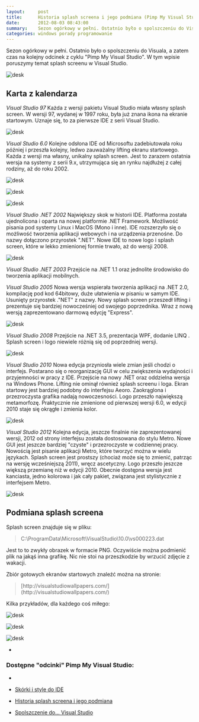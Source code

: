 ```yaml
---
layout:     post
title:      Historia splash screena i jego podmiana (Pimp My Visual Studio)
date:       2012-08-03 08:43:00
summary:    Sezon ogórkowy w pełni. Ostatnio było o spolszczeniu do Visuala, a zatem czas na kolejny odcinek z cyklu "Pimp My Visual Studio". W tym wpisie poruszymy temat splash screenu w Visual Studio.Karta z kalendarzaVisual Studio 97Każda z wersji pakietu Visual Studio miała własny splash screen. W wersji 97...
categories: windows porady programowanie
---
```




Sezon ogórkowy w pełni. Ostatnio było o spolszczeniu do Visuala, a zatem czas na kolejny odcinek z cyklu "Pimp My Visual Studio". W tym wpisie poruszymy temat splash screenu w Visual Studio.



![desk](https://raw.githubusercontent.com/djfoxer/djfoxer.github.io/master/_img/2012-8-3-_127_/g_-_608x405_-_-_35268x20120731152103_0.png)





## Karta z kalendarza



 *Visual Studio 97* 
Każda z wersji pakietu Visual Studio miała własny splash screen. W wersji 97, wydanej w 1997 roku, była już znana ikona na ekranie startowym. Uznaje się, to za pierwsze IDE z serii Visual Studio.




![desk](https://raw.githubusercontent.com/djfoxer/djfoxer.github.io/master/_img/2012-8-3-_127_/g_-_608x405_-_-_35268x20120727091836_0.jpg)



 *Visual Studio 6.0* 
Kolejne odsłona IDE od Microsoftu zadebiutowała roku później i przeszła kolejny, ledwo zauważalny  lifting ekranu startowego. Każda z wersji ma własny, unikalny splash screen. Jest to zarazem ostatnia wersja na systemy z serii 9.x, utrzymująca się an rynku najdłużej z całej rodziny, aż do roku 2002.



![desk](https://raw.githubusercontent.com/djfoxer/djfoxer.github.io/master/_img/2012-8-3-_127_/g_-_608x405_-_-_35268x20120803074839_0.jpg)





![desk](https://raw.githubusercontent.com/djfoxer/djfoxer.github.io/master/_img/2012-8-3-_127_/g_-_608x405_-_-_35268x20120803074847_0.jpg)





![desk](https://raw.githubusercontent.com/djfoxer/djfoxer.github.io/master/_img/2012-8-3-_127_/g_-_608x405_-_-_35268x20120803074843_0.jpg)




 *Visual Studio .NET 2002* 
Największy skok w historii IDE. Platforma została ujednolicona i oparta na nowej platformie .NET Framework. Możliwość pisania pod systemy Linux i MacOS (Mono i inne). IDE rozszerzyło się o możliwość tworzenia aplikacji webowych i na urządzenia przenośne. Do nazwy dołączono przyrostek ".NET". Nowe IDE to nowe logo i splash screen, które w lekko zmienionej formie trwało, aż do wersji 2008.



![desk](https://raw.githubusercontent.com/djfoxer/djfoxer.github.io/master/_img/2012-8-3-_127_/g_-_608x405_-_-_35268x20120803075953_0.png)




 *Visual Studio .NET 2003* 
Przejście na .NET 1.1 oraz jednolite środowisko do tworzenia aplikacji mobilnych.

 *Visual Studio 2005* 
Nowa wersja wspierała tworzenia aplikacji na .NET 2.0, kompilację pod kod 64bitowy, duże ułatwienia w pisaniu w samym IDE. Usunięty przyrostek ."NET" z nazwy. Nowy splash screen przeszedł lifting i prezentuje się bardziej nowocześniej od swojego poprzednika. Wraz z nową wersją zaprezentowano darmową edycję "Express".




![desk](https://raw.githubusercontent.com/djfoxer/djfoxer.github.io/master/_img/2012-8-3-_127_/g_-_608x405_-_-_35268x20120803080911_0.png)



 *Visual Studio 2008* 
Przejście na .NET 3.5, prezentacja WPF, dodanie LINQ . Splash screen i logo niewiele różnią się od poprzedniej wersji.



![desk](https://raw.githubusercontent.com/djfoxer/djfoxer.github.io/master/_img/2012-8-3-_127_/g_-_608x405_-_-_35268x20120803081628_0.png)





 *Visual Studio 2010* 
Nowa edycja przyniosła wiele zmian jeśli chodzi o interfejs. Postarano się o reorganizację GUI w celu zwiększenia wydajności i przyjemności w pracy z IDE. Przejście na nowy .NET oraz oddzielna wersja na Windows Phone. Lifting nie ominął również splash screenu i loga. Ekran startowy jest bardziej podobny do interfejsu Aeoro. Zaokrąglona i przezroczysta grafika nadają nowoczesności. Logo przeszło największą metamorfozę. Praktycznie nie zmienione od pierwszej wersji 6.0, w edycji 2010 staje się okrągłe i zmienia kolor.



![desk](https://raw.githubusercontent.com/djfoxer/djfoxer.github.io/master/_img/2012-8-3-_127_/g_-_608x405_-_-_35268x20120803082401_0.png)




 *Visual Studio 2012* 
Kolejna edycja, jeszcze finalnie nie zaprezentowanej wersji, 2012 od strony interfejsu została dostosowana do stylu Metro. Nowe GUI jest jeszcze bardziej "czyste" i przezroczyste w codziennej pracy. Nowością jest pisanie aplikacji Metro, które tworzyć można w wielu językach. Splash screen jest prostszy (chociaż może się to zmienić, patrząc na wersję wcześniejszą 2011), wręcz ascetyczny. Logo przeszło jeszcze większą przemianę niż w edycji 2010. Obecnie dostępna wersja jest kanciasta, jedno kolorowa i jak cały pakiet, związana jest stylistycznie z interfejsem Metro.



![desk](https://raw.githubusercontent.com/djfoxer/djfoxer.github.io/master/_img/2012-8-3-_127_/g_-_608x405_-_-_35268x20120803083235_0.png)





## Podmiana splash screena



Splash screen znajduje się w pliku:
<blockquote>
<p>C:\ProgramData\Microsoft\VisualStudio\10.0\vs000223.dat</p>
</blockquote>
Jest to to zwykły obrazek w formacie PNG. Oczywiście można podmienić plik na jakąś inna grafikę. Nic nie stoi na przeszkodzie by wrzucić zdjęcie z wakacji. 


Zbiór gotowych ekranów startowych znaleźć można na stronie:
<blockquote>
<p>[http://visualstudiowallpapers.com/](http://visualstudiowallpapers.com/)</p>
</blockquote>


Kilka przykładów, dla każdego coś miłego:


![desk](https://raw.githubusercontent.com/djfoxer/djfoxer.github.io/master/_img/2012-8-3-_127_/g_-_608x405_-_-_35268x20120727103138_0.png)




![desk](https://raw.githubusercontent.com/djfoxer/djfoxer.github.io/master/_img/2012-8-3-_127_/g_-_608x405_-_-_35268x20120731152821_0.png)




![desk](https://raw.githubusercontent.com/djfoxer/djfoxer.github.io/master/_img/2012-8-3-_127_/g_-_608x405_-_-_35268x20120731153000_0.jpg)




 *

### Dostępne "odcinki" Pimp My Visual Studio:

* 

  * [Skórki i style do IDE](http://www.dobreprogramy.pl/djfoxer/Skorki-i-style-do-IDE-Pimp-My-Visual-Studio,35448.html)
 

  * [Historia splash screena i jego podmiana](http://www.dobreprogramy.pl/djfoxer/Historia-splash-screena-i-jego-podmiana-Pimp-My-Visual-Studio,35268.html)


  * [Spolszczenie do... Visual Studio](http://www.dobreprogramy.pl/djfoxer/Spolszczenie-do-Visual-Studio-Pimp-My-Visual-Studio,35148.html)
